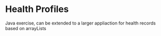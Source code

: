
# Health Profiles

Java exercise, can be extended to a larger appliaction for health records based on arrayLists